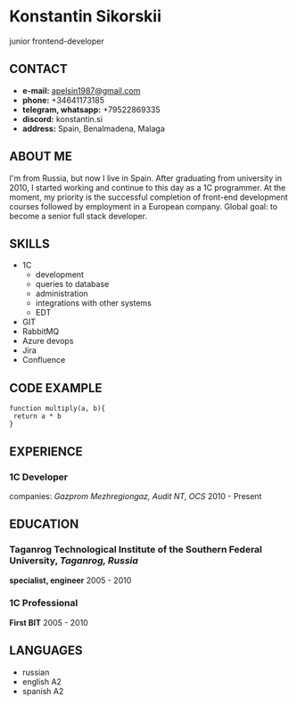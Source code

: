# Konstantin Sikorskii
junior frontend-developer

## CONTACT
- **e-mail:** apelsin1987@gmail.com
- **phone:** +34641173185
- **telegram, whatsapp:** +79522869335
- **discord:** konstantin.si
- **address:** Spain, Benalmadena, Malaga

## ABOUT ME
I'm from Russia, but now I live in Spain. After graduating from university in 2010, I started working and continue to this day as a 1C programmer. At the moment, my priority is the successful completion of front-end development courses followed by employment in a European company. Global goal: to become a senior full stack developer.

## SKILLS
* 1C
    - development
    - queries to database
    - administration
    - integrations with other systems
    - EDT
* GIT
* RabbitMQ
* Azure devops
* Jira
* Confluence

## CODE EXAMPLE
```
function multiply(a, b){
 return a * b
}
```

## EXPERIENCE
### 1C Developer
companies: *Gazprom Mezhregiongaz, Audit NT, OCS*
2010 - Present

## EDUCATION
### Taganrog Technological Institute of the Southern Federal University, *Taganrog, Russia*
**specialist, engineer**
2005 - 2010

### 1C Professional
**First BIT**
2005 - 2010

## LANGUAGES
* russian
* english A2
* spanish A2